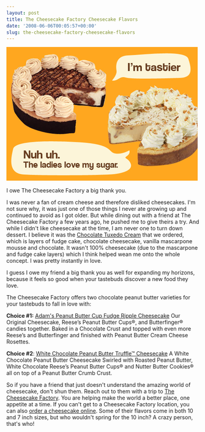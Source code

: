 ```yaml
---
layout: post
title: The Cheesecake Factory Cheesecake Flavors
date: '2008-06-06T00:05:57+00:00'
slug: the-cheesecake-factory-cheesecake-flavors
---
```

<img src='images/uploads/2008/05/cheesecake_factory.jpg' alt='Cheesecake Factory Flavors' />

I owe The Cheesecake Factory a big thank you. 

I was never a fan of cream cheese and therefore disliked cheesecakes. I'm not sure why, it was just one of those things I never ate growing up and continued to avoid as I got older. But while dining out with a friend at The Cheesecake Factory a few years ago, he pushed me to give theirs a try. And while I didn't like cheesecake at the time, I am never one to turn down dessert. I believe it was the <a href="http://shop.thecheesecakefactory.com/PublicStore/product/Chocolate-Tuxedo-Cream-Cheesecake,159,92.aspx">Chocolate Tuxedo Cream</a> that we ordered, which is layers of fudge cake, chocolate cheesecake, vanilla mascarpone mousse and chocolate. It wasn't 100% cheesecake (due to the mascarpone and fudge cake layers) which I think helped wean me onto the whole concept. I was pretty instantly in love. 

I guess I owe my friend a big thank you as well for expanding my horizons, because it feels so good when your tastebuds discover a new food they love.

The Cheesecake Factory offers two chocolate peanut butter varieties for your tastebuds to fall in love with:

<strong>Choice #1:</strong> <a href="http://shop.thecheesecakefactory.com/PublicStore/product/Adams-Peanut-Butter-Cup-Fudge-Ripple-Cheesecake,157,92.aspx">Adam's Peanut Butter Cup Fudge Ripple Cheesecake</a>
Our Original Cheesecake, Reese’s Peanut Butter Cups®, and Butterfinger® candies together. Baked in a Chocolate Crust and topped with even more Reese’s and Butterfinger and finished with Peanut Butter Cream Cheese Rosettes.

<strong>Choice #2</strong>: <a href="http://shop.thecheesecakefactory.com/PublicStore/product/White-Chocolate-Peanut-Butter-Truffle-Cheesecake,175,92.aspx">White Chocolate Peanut Butter Truffle™ Cheesecake</a>
A White Chocolate Peanut Butter Cheesecake Swirled with Roasted Peanut Butter, White Chocolate Reese’s Peanut Butter Cups® and Nutter Butter Cookies® all on top of a Peanut Butter Crumb Crust.

So if you have a friend that just doesn't understand the amazing world of cheesecake, don't shun them. Reach out to them with a trip to <a href="http://www.thecheesecakefactory.com/">The Cheesecake Factory</a>. You are helping make the world a better place, one appetite at a time. If you can't get to a Cheesecake Factory location, you can also <a href="http://shop.thecheesecakefactory.com/PublicStore/catalog/Cheesecakes,92.aspx">order a cheesecake online</a>. Some of their flavors come in both 10 and 7 inch sizes, but who wouldn't spring for the 10 inch? A crazy person, that's who!
